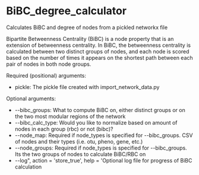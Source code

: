 # BiBC_degree_calculator
Calculates BiBC and degree of nodes from a pickled networkx file

Bipartite Betweenness Centrality (BiBC) is a node property that is an extension of betweenness centrality. In BiBC, the betweenness centrality is calculated between
two distinct groups of nodes, and each node is scored based on the number of times it appears on the shortest path between each pair of nodes in both node groups.

Required (positional) arguments:
- pickle: The pickle file created with import_network_data.py

Optional arguments:
- --bibc_groups: What to compute BiBC on, either distinct groups or on the two most modular regions of the network
- --bibc_calc_type: Would you like to normalize based on amount of nodes in each group (rbc) or not (bibc)?
- --node_map: Required if node_types is specified for --bibc_groups. CSV of nodes and their types (i.e. otu, pheno, gene, etc.)
- --node_groups: Required if node_types is specified for --bibc_groups. Its the two groups of nodes to calculate BiBC/RBC on
- --log", action = 'store_true', help = 'Optional log file for progress of BiBC calculation
